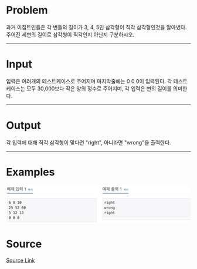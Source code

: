 Problem
=======
과거 이집트인들은 각 변들의 길이가 3, 4, 5인 삼각형이 직각 삼각형인것을 알아냈다. 주어진 세변의 길이로 삼각형이 직각인지 아닌지 구분하시오.

<hr>

Input
======
입력은 여러개의 테스트케이스로 주어지며 마지막줄에는 0 0 0이 입력된다. 각 테스트케이스는 모두 30,000보다 작은 양의 정수로 주어지며, 각 입력은 변의 길이를 의미한다.

<hr>

Output
======
각 입력에 대해 직각 삼각형이 맞다면 "right", 아니라면 "wrong"을 출력한다.

<hr>

Examples
======
<img src="img/img1.png"></img>

Source
======
[Source Link](https://www.acmicpc.net/problem/4153)